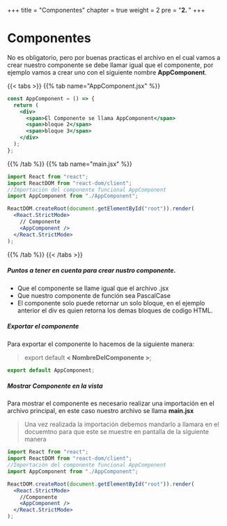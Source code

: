 +++
title = "Componentes"
chapter = true
weight = 2
pre = "<b>2. </b>"
+++

# Componentes

No es obligatorio, pero por buenas practicas el archivo en el cual vamos a crear nuestro componente se debe llamar igual que el componente, por ejemplo vamos a crear uno con el siguiente nombre **AppComponent**.

{{< tabs >}}
{{% tab name="AppComponent.jsx" %}}

```jsx
const AppComponent = () => {
  return (
    <div>
      <span>El Componente se llama AppComponent</span>
      <span>bloque 2</span>
      <span>bloque 3</span>
    </div>
  );
};
```

{{% /tab %}}
{{% tab name="main.jsx" %}}

```jsx
import React from "react";
import ReactDOM from "react-dom/client";
//Importación del componente funcional AppComponent
import AppComponent from "./AppComponent";

ReactDOM.createRoot(document.getElementById("root")).render(
  <React.StrictMode>
    // Componente
    <AppComponent />
  </React.StrictMode>
);
```

{{% /tab %}}
{{< /tabs >}}

##### Puntos a tener en cuenta para crear nustro componente.

- Que el componente se llame igual que el archivo .jsx
- Que nuestro componente de función sea PascalCase
- El componente solo puede retornar un solo bloque, en el ejemplo anterior el div es quien retorna los demas bloques de codigo HTML.

##### Exportar el componente

Para exportar el componente lo hacemos de la siguiente manera:

> export default **< NombreDelComponente >**;

```jsx
export default AppComponent;
```

##### Mostrar Componente en la vista

Para mostrar el componente es necesario realizar una importación en el archivo principal, en este caso nuestro archivo se llama **main.jsx**

> Una vez realizada la importación debemos mandarlo a llamara en el docuemtno para que este se muestre en pantalla de la siguiente manera

```jsx
import React from "react";
import ReactDOM from "react-dom/client";
//Importación del componente funcional AppComponent
import AppComponent from "./AppComponent";

ReactDOM.createRoot(document.getElementById("root")).render(
  <React.StrictMode>
    //Componente
    <AppComponent />
  </React.StrictMode>
);
```
